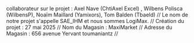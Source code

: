 collaborateur sur le projet : Axel Nave (ChtiAxel Excel) , Wilbens Polisca (WilbensP), Noaïm Maillard (Yamixors), Tom Balden (Tbaeld)  //
Le nom de notre projet s'appelle SAE_IHM et nous sommes LogiMax. //
Création du projet : 27 mai 2025 //
Nom du Magasin : MaxiMarket //
Adresse du Magasin : 656 avenue Yervant toumaniantz //


